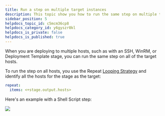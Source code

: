 ```yaml
---
title: Run a step on multiple target instances
description: This topic show you how to run the same step on multiple target hosts.
sidebar_position: 5
helpdocs_topic_id: c5mcm36cp8
helpdocs_category_id: y6gyszr0kl
helpdocs_is_private: false
helpdocs_is_published: true
---
```


When you are deploying to multiple hosts, such as with an SSH, WinRM, or Deployment Template stage, you can run the same step on all of the target hosts.

To run the step on all hosts, you use the Repeat [Looping Strategy](../../../platform/8_Pipelines/looping-strategies-matrix-repeat-and-parallelism.md) and identify all the hosts for the stage as the target:


```yaml
repeat:  
  items: <+stage.output.hosts>
```

Here's an example with a Shell Script step:

![](./static/run-a-script-on-multiple-target-instances-00.png)
